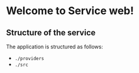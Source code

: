 # Welcome to Service web!

## Structure of the service

The application is structured as follows:

- `./providers`
- `./src`

